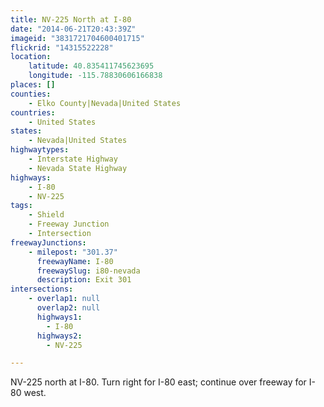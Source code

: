 ```yaml
---
title: NV-225 North at I-80
date: "2014-06-21T20:43:39Z"
imageid: "3831721704600401715"
flickrid: "14315522228"
location:
    latitude: 40.835411745623695
    longitude: -115.78830606166838
places: []
counties:
    - Elko County|Nevada|United States
countries:
    - United States
states:
    - Nevada|United States
highwaytypes:
    - Interstate Highway
    - Nevada State Highway
highways:
    - I-80
    - NV-225
tags:
    - Shield
    - Freeway Junction
    - Intersection
freewayJunctions:
    - milepost: "301.37"
      freewayName: I-80
      freewaySlug: i80-nevada
      description: Exit 301
intersections:
    - overlap1: null
      overlap2: null
      highways1:
        - I-80
      highways2:
        - NV-225

---
```

NV-225 north at I-80.  Turn right for I-80 east; continue over freeway for I-80 west.